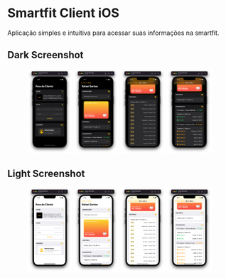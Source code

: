 # Smartfit Client iOS

Aplicação simples e intuitiva para acessar suas informações na smartfit.

## Dark Screenshot

<p align="center">
<img src="Assets/1.1.png" width="20%"/>
<img src="Assets/2.1.png" width="20%"/>
<img src="Assets/3.1.png" width="20%"/>
<img src="Assets/4.1.png" width="20%"/>
</p>

## Light Screenshot

<p align="center">
<img src="Assets/1.png" width="20%"/>
<img src="Assets/2.png" width="20%"/>
<img src="Assets/3.png" width="20%"/>
<img src="Assets/4.png" width="20%"/>
</p>
